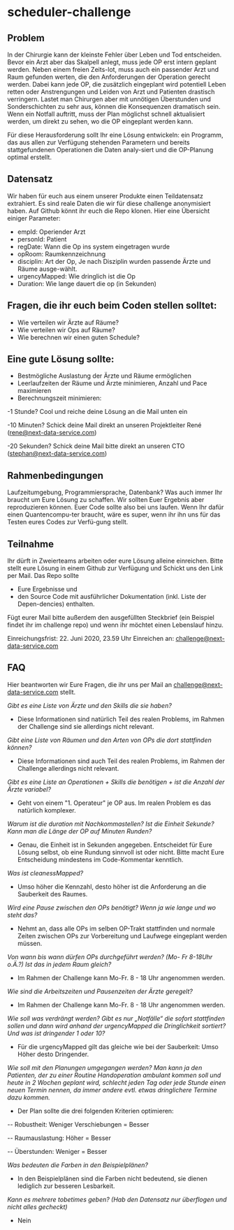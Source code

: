# scheduler-challenge

## Problem

In der Chirurgie kann der kleinste Fehler über Leben und Tod entscheiden. Bevor ein Arzt aber das Skalpell anlegt, muss jede OP erst intern geplant werden. Neben einem freien Zeits-lot, muss auch ein passender Arzt und Raum gefunden werten, die den Anforderungen der Operation gerecht werden. Dabei kann jede OP, die zusätzlich eingeplant wird potentiell Leben retten oder Anstrengungen und Leiden von Arzt und Patienten drastisch verringern. Lastet man Chirurgen aber mit unnötigen Überstunden und Sonderschichten zu sehr aus, können die Konsequenzen dramatisch sein. Wenn ein Notfall auftritt, muss der Plan möglichst schnell aktualisiert werden, um direkt zu sehen, wo die OP eingeplant werden kann.

Für diese Herausforderung  sollt Ihr eine Lösung entwickeln: ein  Programm, das aus allen zur Verfügung stehenden Parametern und bereits stattgefundenen Operationen die Daten analy-siert und die OP-Planung optimal erstellt.


## Datensatz

Wir haben für euch aus einem unserer Produkte einen Teildatensatz extrahiert. Es sind reale Daten die wir für diese challenge anonymisiert haben. Auf Github <link> könnt ihr euch die Repo klonen. Hier eine Übersicht einiger Parameter:
- empId: Operiender Arzt
- personId: Patient
- regDate: Wann die Op ins system eingetragen wurde
- opRoom: Raumkennzeichnung
- disciplin: Art der Op, Je nach Disziplin wurden passende Ärzte und Räume ausge-wählt. 
- urgencyMapped: Wie dringlich ist die Op
- Duration: Wie lange dauert die op (in Sekunden)


## Fragen, die ihr euch beim Coden stellen solltet:

- Wie verteilen wir Ärzte auf Räume?
- Wie verteilen wir Ops auf Räume?
- Wie berechnen wir einen guten Schedule?


## Eine gute Lösung sollte:

- Bestmögliche Auslastung der Ärzte und Räume ermöglichen
- Leerlaufzeiten der Räume und Ärzte minimieren, Anzahl und Pace maximieren
- Berechnungszeit minimieren:

-1 Stunde? Cool und reiche deine Lösung an die Mail unten ein

-10 Minuten? Schick deine Mail direkt an unseren Projektleiter René (rene@next-data-service.com) 

-20 Sekunden? Schick deine Mail bitte direkt an unseren CTO (stephan@next-data-service.com)


## Rahmenbedingungen

Laufzeitumgebung, Programmiersprache, Datenbank? Was auch immer Ihr braucht um Eure Lösung zu schaffen. Wir sollten Euer Ergebnis aber reproduzieren können. Euer Code sollte also bei uns laufen. Wenn Ihr dafür einen Quantencompu-ter braucht, wäre es super, wenn ihr ihn uns für das Testen eures Codes zur Verfü-gung stellt.

## Teilnahme

Ihr dürft in Zweierteams arbeiten oder eure Lösung alleine einreichen.
Bitte stellt eure Lösung in einem Github zur Verfügung und Schickt uns den Link per Mail. Das Repo sollte

- Eure Ergebnisse und 
- den Source Code mit ausführlicher Dokumentation (inkl. Liste der Depen-dencies) enthalten. 

Fügt eurer Mail bitte außerdem den ausgefüllten Steckbrief (ein Beispiel findet ihr im challenge repo) und wenn ihr möchtet einen Lebenslauf hinzu.

Einreichungsfrist: 22. Juni 2020, 23.59 Uhr
Einreichen an: challenge@next-data-service.com

## FAQ

Hier beantworten wir Eure Fragen, die ihr uns per Mail an challenge@next-data-service.com stellt.

*Gibt es eine Liste von Ärzte und den Skills die sie haben?*

- Diese Informationen sind natürlich Teil des realen Problems, im Rahmen der Challenge sind sie allerdings nicht relevant.

*Gibt eine Liste von Räumen und den Arten von OPs die dort stattfinden können?*

- Diese Informationen sind auch Teil des realen Problems, im Rahmen der Challenge allerdings nicht relevant.

*Gibt es eine Liste an Operationen + Skills die benötigen + ist die Anzahl der Ärzte variabel?*

- Geht von einem "1. Operateur" je OP aus. Im realen Problem es das natürlich komplexer.

*Warum ist die duration mit Nachkommastellen? Ist die Einheit Sekunde? Kann man die Länge der OP auf Minuten Runden?*

- Genau, die Einheit ist in Sekunden angegeben. Entscheidet für Eure Lösung selbst, ob eine Rundung sinnvoll ist oder nicht. Bitte macht Eure Entscheidung mindestens im Code-Kommentar kenntlich.

*Was ist cleanessMapped?*

- Umso höher die Kennzahl, desto höher ist die Anforderung an die Sauberkeit des Raumes.

*Wird eine Pause zwischen den OPs benötigt? Wenn ja wie lange und wo steht das?*

- Nehmt an, dass alle OPs im selben OP-Trakt stattfinden und normale Zeiten zwischen OPs zur Vorbereitung und Laufwege eingeplant werden müssen.

*Von wann bis wann dürfen OPs durchgeführt werden? (Mo- Fr 8-18Uhr o.Ä.?) Ist das in jedem Raum gleich?*

- Im Rahmen der Challenge kann Mo-Fr. 8 - 18 Uhr angenommen werden.

*Wie sind die Arbeitszeiten und Pausenzeiten der Ärzte geregelt?*

- Im Rahmen der Challenge kann Mo-Fr. 8 - 18 Uhr angenommen werden.

*Wie soll was verdrängt werden? Gibt es nur „Notfälle“ die sofort stattfinden sollen und dann wird anhand der urgencyMapped die Dringlichkeit sortiert? Und was ist dringender 1 oder 10?*

- Für die urgencyMapped gilt das gleiche wie bei der Sauberkeit: Umso Höher desto Dringender.

*Wie soll mit den Planungen umgegangen werden? Man kann ja den Patienten, der zu einer Routine Handoperation ambulant kommen soll und heute in 2 Wochen geplant wird, schlecht jeden Tag oder jede Stunde einen neuen Termin nennen, da immer andere evtl. etwas dringlichere Termine dazu kommen.*

- Der Plan sollte die drei folgenden Kriterien optimieren:

-- Robustheit: Weniger Verschiebungen = Besser

-- Raumauslastung: Höher = Besser

-- Überstunden: Weniger = Besser

*Was bedeuten die Farben in den Beispielplänen?*

- In den Beispielplänen sind die Farben nicht bedeutend, sie dienen lediglich zur besseren Lesbarkeit.

*Kann es mehrere tobetimes geben? (Hab den Datensatz nur überflogen und nicht alles gecheckt)*

- Nein

